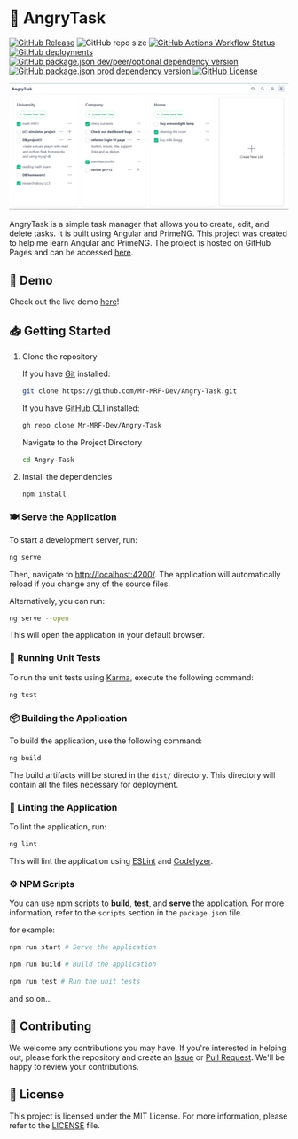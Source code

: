 # 💢 AngryTask

[![GitHub Release](https://img.shields.io/github/v/release/mr-mrf-dev/angry-task)](https://github.com/Mr-MRF-Dev/Angry-Task/releases)
![GitHub repo size](https://img.shields.io/github/repo-size/mr-mrf-dev/angry-task)
[![GitHub Actions Workflow Status](https://img.shields.io/github/actions/workflow/status/Mr-MRF-Dev/Angry-Task/deploy.yml?label=Release%20%26%20Deploy)](https://github.com/Mr-MRF-Dev/Angry-Task/actions/workflows/deploy.yml)
[![GitHub deployments](https://img.shields.io/github/deployments/mr-mrf-dev/angry-task/github-pages?label=Deployments)](https://github.com/Mr-MRF-Dev/Angry-Task/deployments)
[![GitHub package.json dev/peer/optional dependency version](https://img.shields.io/github/package-json/dependency-version/mr-mrf-dev/angry-task/dev/%40angular%2Fcli?label=Angular%20CLI)](https://github.com/angular/angular-cli)
[![GitHub package.json prod dependency version](https://img.shields.io/github/package-json/dependency-version/mr-mrf-dev/angry-task/primeng)](https://v18.primeng.org/)
[![GitHub License](https://img.shields.io/github/license/mr-mrf-dev/angry-task)](/LICENSE)

![screenshot](/images/screenshot.png)

AngryTask is a simple task manager that allows you to create, edit, and delete tasks. It is built using Angular and PrimeNG. This project was created to help me learn Angular and PrimeNG. The project is hosted on GitHub Pages and can be accessed [here](https://mr-mrf-dev.github.io/Angry-Task/).

## 🚀 Demo

Check out the live demo [here](https://mr-mrf-dev.github.io/Angry-Task/)!

## 📥 Getting Started

1. Clone the repository

   If you have [Git](https://git-scm.com/) installed:

   ```bash
   git clone https://github.com/Mr-MRF-Dev/Angry-Task.git
   ```

   If you have [GitHub CLI](https://cli.github.com/) installed:

   ```bash
   gh repo clone Mr-MRF-Dev/Angry-Task
   ```

   Navigate to the Project Directory

   ```bash
   cd Angry-Task
   ```

2. Install the dependencies

   ```bash
   npm install
   ```

### 🍽 Serve the Application

To start a development server, run:

```bash
ng serve
```

Then, navigate to [http://localhost:4200/](http://localhost:4200/). The application will automatically reload if you change any of the source files.

Alternatively, you can run:

```bash
ng serve --open
```

This will open the application in your default browser.

### 🧪 Running Unit Tests

To run the unit tests using [Karma](https://karma-runner.github.io), execute the following command:

```bash
ng test
```

### 📦 Building the Application

To build the application, use the following command:

```bash
ng build
```

The build artifacts will be stored in the `dist/` directory. This directory will contain all the files necessary for deployment.

### 📄 Linting the Application

To lint the application, run:

```bash
ng lint
```

This will lint the application using [ESLint](https://eslint.org/) and [Codelyzer](https://codelyzer.com/).

### ⚙ NPM Scripts

You can use npm scripts to **build**, **test**, and **serve** the application. For more information, refer to the `scripts` section in the `package.json` file.

for example:

```bash
npm run start # Serve the application
```

```bash
npm run build # Build the application
```

```bash
npm run test # Run the unit tests
```

and so on...

## 🤝 Contributing

We welcome any contributions you may have. If you're interested in helping out, please fork the repository and create an [Issue](https://github.com/Mr-MRF-Dev/Angry-Task/issues) or [Pull Request](https://github.com/Mr-MRF-Dev/Angry-Task/pulls). We'll be happy to review your contributions.

## 📝 License

This project is licensed under the MIT License. For more information, please refer to the [LICENSE](/LICENSE) file.
